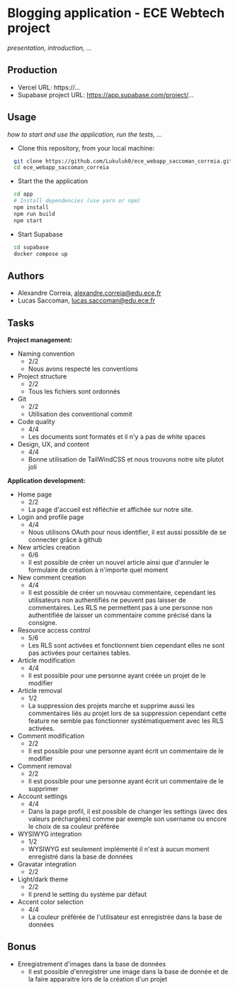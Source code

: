 # Blogging application - ECE Webtech project

*presentation, introduction, ...*

## Production

- Vercel URL: https://...
- Supabase project URL: https://app.supabase.com/project/...

## Usage

*how to start and use the application, run the tests, ...*

- Clone this repository, from your local machine:

``` bash
  git clone https://github.com/Lukuluk0/ece_webapp_saccoman_correia.git
  cd ece_webapp_saccoman_correia
```

- Start the the application

```bash
  cd app
  # Install dependencies (use yarn or npm)
  npm install
  npm run build
  npm start
```

- Start Supabase

```bash
  cd supabase
  docker compose up
```

## Authors

- Alexandre Correia, alexandre.correia@edu.ece.fr
- Lucas Saccoman, lucas.saccoman@edu.ece.fr

## Tasks

**Project management:**

- Naming convention
  - 2/2
  - Nous avons respecté les conventions
- Project structure
  - 2/2
  - Tous les fichiers sont ordonnés
- Git
  - 2/2
  - Utilisation des conventional commit
- Code quality
  - 4/4
  - Les documents sont formatés et il n'y a pas de white spaces
- Design, UX, and content
  - 4/4
  - Bonne utilisation de TailWindCSS et nous trouvons notre site plutot joli

**Application development:**

- Home page
  - 2/2
  - La page d'accueil est réfléchie et affichée sur notre site.
- Login and profile page
  - 4/4
  - Nous utilisons OAuth pour nous identifier, il est aussi possible de se connecter grâce à github
- New articles creation
  - 6/6
  - Il est possible de créer un nouvel article ainsi que d'annuler le formulaire de création à n'importe quel moment
- New comment creation
  - 4/4
  - Il est possible de créer un nouveau commentaire, cependant les utilisateurs non authentifiés ne peuvent pas laisser de commentaires. Les RLS ne permettent pas à une personne non authentifiée de laisser un commentaire comme précisé dans la consigne.
- Resource access control
  - 5/6
  - Les RLS sont activées et fonctionnent bien cependant elles ne sont pas activées pour certaines tables.
- Article modification
  - 4/4
  - Il est possible pour une personne ayant créée un projet de le modifier
- Article removal
  - 1/2
  - La suppression des projets marche et supprime aussi les commentaires liés au projet lors de sa suppression cependant cette feature ne semble pas fonctionner systématiquement avec les RLS activées.
- Comment modification
  - 2/2
  - Il est possible pour une personne ayant écrit un commentaire de le modifier
- Comment removal
  - 2/2
  - Il est possible pour une personne ayant écrit un commentaire de le supprimer
- Account settings
  - 4/4
  - Dans la page profil, il est possible de changer les settings (avec des valeurs préchargées) comme par exemple son username ou encore le choix de sa couleur préférée
- WYSIWYG integration
  - 1/2
  - WYSIWYG est seulement implémenté il n'est à aucun moment enregistré dans la base de données
- Gravatar integration
  - 2/2
- Light/dark theme
  - 2/2
  - Il prend le setting du système par défaut
- Accent color selection
  - 4/4
  - La couleur préférée de l'utilisateur est enregistrée dans la base de données

## Bonus

- Enregistrement d'images dans la base de données
  - Il est possible d'enregistrer une image dans la base de donnée et de la faire apparaitre lors de la création d'un projet